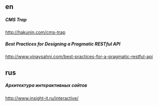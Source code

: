 ## en

##### CMS Trap
http://hakunin.com/cms-trap

##### Best Practices for Designing a Pragmatic RESTful API
http://www.vinaysahni.com/best-practices-for-a-pragmatic-restful-api





## rus

##### Архитектура интерактивных сайтов
http://www.insight-it.ru/interactive/